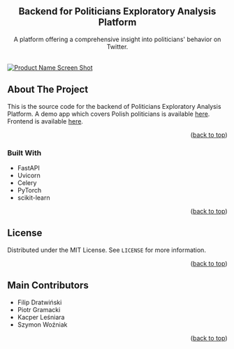 <div id="top"></div>

<h2 align="center">Backend for Politicians Exploratory Analysis Platform</h3>

  <p align="center">
    A platform offering a comprehensive insight into politicians' behavior on Twitter.
    <br />
    <br />
  </p>
</div>

[![Product Name Screen Shot][product-screenshot_1]](https://politicians.embedd.gq/)


<!-- ABOUT THE PROJECT -->
## About The Project

This is the source code for the backend of Politicians Exploratory Analysis Platform. 
A demo app which covers Polish politicians is available [here](https://politicians.embedd.gq/).
Frontend is available [here](https://github.com/PEAP2021/peap-frontend).

<p align="right">(<a href="#top">back to top</a>)</p>



### Built With

* FastAPI
* Uvicorn
* Celery
* PyTorch
* scikit-learn

<p align="right">(<a href="#top">back to top</a>)</p>

<!-- LICENSE -->
## License

Distributed under the MIT License. See `LICENSE` for more information.

<p align="right">(<a href="#top">back to top</a>)</p>

<!-- Contributors -->
## Main Contributors

- Filip Dratwiński
- Piotr Gramacki
- Kacper Leśniara
- Szymon Woźniak

<p align="right">(<a href="#top">back to top</a>)</p>


[product-screenshot_1]: https://raw.githubusercontent.com/PEAP2021/peap-frontend/master/images/peap_1.jpg
